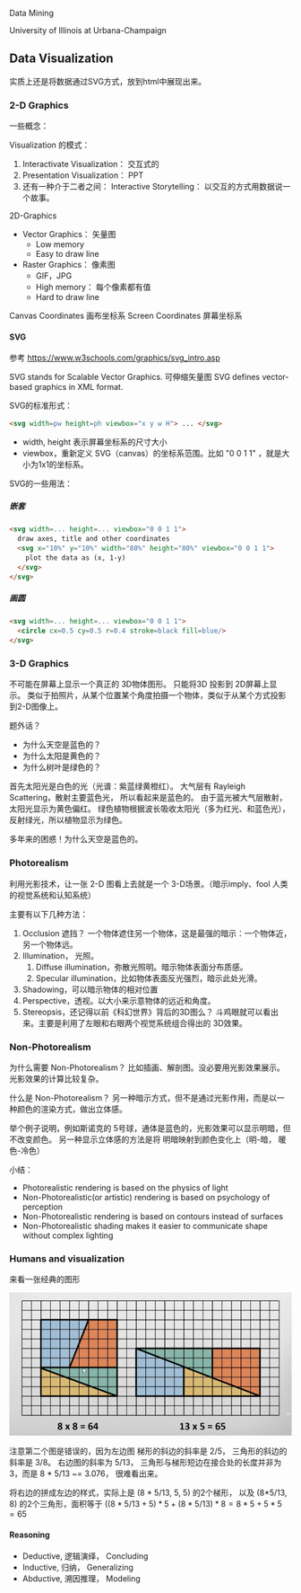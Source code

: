 

Data Mining

University of Illinois at Urbana-Champaign


## Data Visualization

实质上还是将数据通过SVG方式，放到html中展现出来。


### 2-D Graphics

一些概念：

Visualization 的模式：

1. Interactivate Visualization： 交互式的
2. Presentation Visualization： PPT
3. 还有一种介于二者之间： Interactive Storytelling： 以交互的方式用数据说一个故事。

2D-Graphics

- Vector Graphics： 矢量图
  - Low memory
  - Easy to draw line
- Raster Graphics： 像素图
  - GIF，JPG
  - High memory： 每个像素都有值
  - Hard to draw line

Canvas Coordinates 画布坐标系
Screen Coordinates 屏幕坐标系

#### SVG

参考 <https://www.w3schools.com/graphics/svg_intro.asp>

SVG stands for Scalable Vector Graphics.  可伸缩矢量图
SVG defines vector-based graphics in XML format.

SVG的标准形式：

```html
<svg width=pw height=ph viewbox="x y w H"> ... </svg>
```

- width, height 表示屏幕坐标系的尺寸大小
- viewbox，重新定义 SVG（canvas）的坐标系范围。比如 "0 0 1 1" ，就是大小为1x1的坐标系。

SVG的一些用法：

##### 嵌套

```html
<svg width=... height=... viewbox="0 0 1 1">
  draw axes, title and other coordinates
  <svg x="10%" y="10%" width="80%" height="80%" viewbox="0 0 1 1">
    plot the data as (x, 1-y)
  </svg>
</svg>
```

##### 画圆

```html
<svg width=... height=... viewbox="0 0 1 1">
  <circle cx=0.5 cy=0.5 r=0.4 stroke=black fill=blue/>
</svg>
```

### 3-D Graphics

不可能在屏幕上显示一个真正的 3D物体图形。 只能将3D 投影到 2D屏幕上显示。 类似于拍照片，从某个位置某个角度拍摄一个物体，类似于从某个方式投影到2-D图像上。

题外话？

- 为什么天空是蓝色的？
- 为什么太阳是黄色的？
- 为什么树叶是绿色的？

首先太阳光是白色的光（光谱：紫蓝绿黄橙红）。
大气层有 Rayleigh Scattering，散射主要蓝色光， 所以看起来是蓝色的。
由于蓝光被大气层散射，太阳光显示为黄色偏红。
绿色植物根据波长吸收太阳光（多为红光、和蓝色光），反射绿光，所以植物显示为绿色。

多年来的困惑！为什么天空是蓝色的。

### Photorealism

利用光影技术，让一张 2-D 图看上去就是一个 3-D场景。（暗示imply、fool 人类的视觉系统和认知系统）

主要有以下几种方法：

1. Occlusion 遮挡？ 一个物体遮住另一个物体，这是最强的暗示：一个物体近，另一个物体远。
2. Illumination， 光照。
    1. Diffuse illumination，弥散光照明。暗示物体表面分布质感。
    2. Specular illumination，比如物体表面反光强烈，暗示此处光滑。
3. Shadowing，可以暗示物体的相对位置
4. Perspective，透视。以大小来示意物体的远近和角度。
5. Stereopsis，还记得以前《科幻世界》背后的3D图么？ 斗鸡眼就可以看出来。主要是利用了左眼和右眼两个视觉系统组合得出的 3D效果。

### Non-Photorealism

为什么需要 Non-Photorealism？ 比如插画、解剖图。没必要用光影效果展示。 光影效果的计算比较复杂。

什么是 Non-Photorealism？ 另一种暗示方式，但不是通过光影作用，而是以一种颜色的渲染方式，做出立体感。

举个例子说明，例如斯诺克的 5号球，通体是蓝色的，光影效果可以显示明暗，但不改变颜色。 另一种显示立体感的方法是将 明暗映射到颜色变化上（明-暗， 暖色-冷色）

小结：
- Photorealistic rendering is based on the physics of light
- Non-Photorealistic(or artistic) rendering is based on psychology of perception
- Non-Photorealistic rendering is based on contours instead of surfaces
- Non-Photorealistic shading makes it easier to communicate shape without complex lighting

### Humans and visualization

来看一张经典的图形

![Perception vs Cognition](images/perception.png)

注意第二个图是错误的，因为左边图 梯形的斜边的斜率是 2/5， 三角形的斜边的斜率是 3/8。 右边图的斜率为 5/13， 三角形与梯形短边在接合处的长度并非为3，而是 8 * 5/13 ~= 3.076， 很难看出来。

 将右边的拼成左边的样式，实际上是 (8 * 5/13, 5, 5) 的2个梯形， 以及 (8*5/13, 8) 的2个三角形，面积等于 $((8 * 5 / 13 + 5) * 5 + (8 * 5 / 13) * 8= 8*5 + 5*5 = 65$


#### Reasoning

- Deductive, 逻辑演绎， Concluding
- Inductive, 归纳， Generalizing
- Abductive, 溯因推理， Modeling
